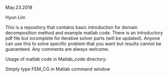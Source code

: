 May.23.2018

Hyun Lim

This is a repository that contains basic introduction for domain decomposition method and example matlab code. There is an introductory pdf file but incomplete for iterative solver parts (will be updated). Anyone can use this to solve specific problem that you want but results cannot be guaranteed. Any comments are always welcome. 

Usage of matlab code in Matlab_code directory:

Simply type FEM_CG in Matlab command window
